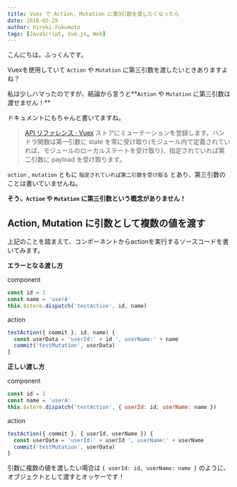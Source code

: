 ```yaml
---
title: Vuex で Action, Mutation に第3引数を渡したくなったら
date: 2018-05-25
author: hiroki-Fukumoto
tags: [JavaScript, Vue.js, Web]
---
```


こんにちは。ふっくんです。

Vuexを使用していて `Action` や `Mutation` に第三引数を渡したいときありますよね？

私は少しハマったのですが、結論から言うと**`Action` や `Mutation` に第三引数は渡せません！**

ドキュメントにもちゃんと書いてますね。

> [API リファレンス · Vuex](https://vuex.vuejs.org/ja/api.html)
> ストアにミューテーションを登録します。ハンドラ関数は第一引数に state を常に受け取り(モジュール内で定義されていれば、モジュールのローカルステートを受け取り)、指定されていれば第二引数に payload を受け取ります。

`action` , `mutation` ともに `指定されていれば第二引数を受け取る` とあり、第三引数のことは書いていませんね。

**そう、`Action` や `Mutation` に第三引数という概念がありません！**

## Action, Mutation に引数として複数の値を渡す

上記のことを踏まえて、コンポーネントからactionを実行するソースコードを書いてみます。

**エラーとなる渡し方**

component

```javascript
const id = 1
const name = 'userA'
this.$store.dispatch('testAction', id, name)
```

action

```javascript
testAction({ commit }, id, name) {
  const userData = 'userId:' + id ', userName:' + name
  commit('testMutation', userData)
}
```

**正しい渡し方**

component

```javascript
const id = 1
const name = 'userA'
this.$store.dispatch('testAction', { userId: id, userName: name })
```

action

```javascript
testAction({ commit }, { userId, userName }) {
  const userData = 'userId:' + userId ', userName:' + userName
  commit('testMutation', userData)
}
```

引数に複数の値を渡したい場合は `{ userId: id, userName: name }` のように、オブジェクトとして渡すとオッケーです！